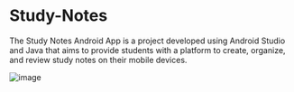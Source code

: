 # Study-Notes
The Study Notes Android App is a project developed using Android Studio and Java that aims to provide students with a platform to create, organize, and review study notes on their mobile devices. 

![image](https://github.com/Fay-Balhareth/Headache-Types-Expert-System/assets/107503708/bd9fca70-6022-4074-86ba-13d204f6625a)
